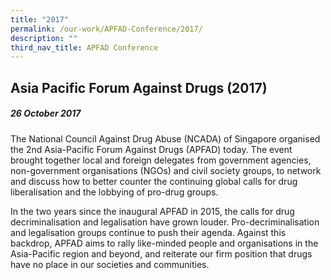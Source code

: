 ```yaml
---
title: "2017"
permalink: /our-work/APFAD-Conference/2017/
description: ""
third_nav_title: APFAD Conference
---
```

## Asia Pacific Forum Against Drugs (2017)

##### 26 October 2017

The National Council Against Drug Abuse (NCADA) of Singapore organised the 2nd Asia-Pacific Forum Against Drugs (APFAD) today. The event brought together local and foreign delegates from government agencies, non-government organisations (NGOs) and civil society groups, to network and discuss how to better counter the continuing global calls for drug liberalisation and the lobbying of pro-drug groups.

In the two years since the inaugural APFAD in 2015, the calls for drug decriminalisation and legalisation have grown louder. Pro-decriminalisation and legalisation groups continue to push their agenda. Against this backdrop, APFAD aims to rally like-minded people and organisations in the Asia-Pacific region and beyond, and reiterate our firm position that drugs have no place in our societies and communities.